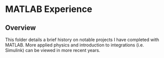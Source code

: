 # MATLAB Experience

## Overview
This folder details a brief history on notable projects I have completed with MATLAB. More applied physics and introduction to integrations (i.e. Simulink) can be viewed in more recent years.
